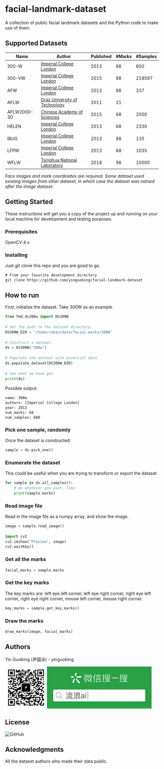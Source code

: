 # facial-landmark-dataset
A collection of public facial landmark datasets and the Python code to make use of them.

## Supported Datasets

| Name        | Author                                                                                                         | Published | #Marks | #Samples |
| ----------- | -------------------------------------------------------------------------------------------------------------- | --------- | ------ | -------- |
| 300-W       | [Imperial College London](https://ibug.doc.ic.ac.uk/resources/300-W/)                                          | 2013      | 68     | 600      |
| 300-VW      | [Imperial College London](https://ibug.doc.ic.ac.uk/resources/300-VW/)                                         | 2015      | 68     | 218597   |
| AFW         | [Imperial College London](https://ibug.doc.ic.ac.uk/resources/facial-point-annotations/)                       | 2013      | 68     | 337      |
| AFLW        | [Graz University of Technology](https://www.tugraz.at/institute/icg/research/team-bischof/lrs/downloads/aflw/) | 2011      | 21     |          |
| AFLW2000-3D | [Chinese Academy of Sciences](http://www.cbsr.ia.ac.cn/users/xiangyuzhu/projects/3DDFA/main.htm)               | 2015      | 68     | 2000     |
| HELEN       | [Imperial College London](https://ibug.doc.ic.ac.uk/resources/facial-point-annotations/)                       | 2013      | 68     | 2330     |
| IBUG        | [Imperial College London](https://ibug.doc.ic.ac.uk/resources/facial-point-annotations/)                       | 2013      | 68     | 135      |
| LFPW        | [Imperial College London](https://ibug.doc.ic.ac.uk/resources/facial-point-annotations/)                       | 2013      | 68     | 1035     |
| WFLW        | [Tsinghua National Laboratory](https://wywu.github.io/projects/LAB/WFLW.html)                                  | 2018      | 98     | 10000    |

*Face images and mark coordinates are required. Some dataset used existing images from other dataset, in which case the dataset was named after the image dataset.*

## Getting Started

These instructions will get you a copy of the project up and running on your local machine for development and testing purposes.

### Prerequisites
OpenCV 4.x

### Installing
Just git clone this repo and you are good to go.

```shell
# From your favorite development directory
git clone https://github.com/yinguobing/facial-landmark-dataset
```

## How to run

First, initialize the dataset. Take 300W as an example.
```python
from fmd.ds300w import DS300W

# Set the path to the dataset directory.
DS300W_DIR = "/home/robin/data/facial-marks/300W"

# Construct a dataset.
ds = DS300W("300w")

# Populate the dataset with essential data
ds.populate_dataset(DS300W_DIR)

# See what we have got.
print(ds)
```
Possible output:

```shell
name: 300w
authors: [Imperial College London]
year: 2013
num_marks: 68
num_samples: 600
```

### Pick one sample, randomly

Once the dataset is constructed:
```python
sample = ds.pick_one()
```

### Enumerate the dataset
This could be useful when you are trying to transform or export the dataset.
```python
for sample in ds.all_samples():
    # do whatever you want, like
    print(sample.marks)
```

### Read image file
Read in the image file as a numpy array, and show the image.

```python
image = sample.read_image()

import cv2
cv2.imshow("Preview", image)
cv2.waitKey()
```

### Get all the marks

```python
facial_marks = sample.marks
```

### Get the key marks
The key marks are: left eye left corner, left eye right corner, right eye left corner, right eye right corner, mouse left corner, mouse right corner.

```python
key_marks = sample.get_key_marks()
```

### Draw the marks
```python
draw_marks(image, facial_marks)
```

## Authors
Yin Guobing (尹国冰) - yinguobing

![wechat](docs/wechat.png)

## License
![GitHub](https://img.shields.io/github/license/yinguobing/facial-landmark-dataset)

## Acknowledgments
All the dataset authors who made their data public.